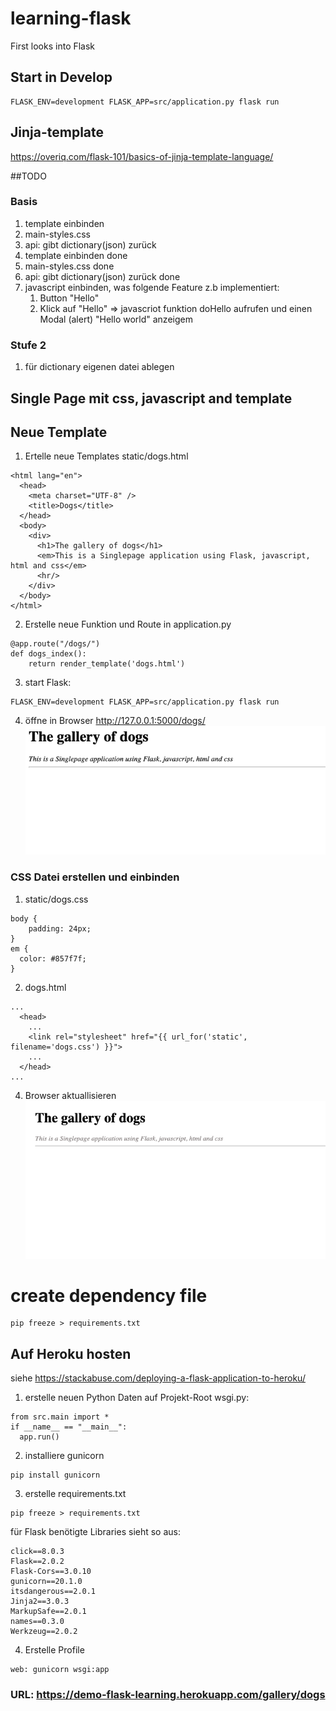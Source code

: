 # learning-flask
First looks into Flask

## Start in Develop
```commandline
FLASK_ENV=development FLASK_APP=src/application.py flask run

```
## Jinja-template
https://overiq.com/flask-101/basics-of-jinja-template-language/

##TODO
### Basis
1. template einbinden
2. main-styles.css
3. api: gibt dictionary(json) zurück  
1. template einbinden done
2. main-styles.css    done
3. api: gibt dictionary(json) zurück  done
4. javascript einbinden, was folgende Feature z.b implementiert:
    1. Button "Hello"
    2. Klick auf "Hello" => javascriot funktion doHello aufrufen und einen Modal (alert) "Hello world" anzeigem

### Stufe 2
1. für dictionary eigenen datei ablegen 

## Single Page mit css, javascript and template
## Neue Template
1. Ertelle neue Templates static/dogs.html
```
<html lang="en">
  <head>
    <meta charset="UTF-8" />
    <title>Dogs</title>
  </head>
  <body>
    <div>
      <h1>The gallery of dogs</h1>
      <em>This is a Singlepage application using Flask, javascript, html and css</em>
      <hr/>
    </div>
  </body>
</html>

```
2. Erstelle neue Funktion und Route in application.py
```
@app.route("/dogs/")
def dogs_index():
    return render_template('dogs.html')
```

3. start Flask:
```
FLASK_ENV=development FLASK_APP=src/application.py flask run
```
4. öffne in Browser http://127.0.0.1:5000/dogs/
![first-step](./resources/dogs-gallery-start.png)

### CSS Datei erstellen und einbinden
1. static/dogs.css
```
body {
    padding: 24px;
}
em {
  color: #857f7f;
}
```
2. dogs.html
```
...
  <head>
    ...
    <link rel="stylesheet" href="{{ url_for('static', filename='dogs.css') }}">
    ...
  </head>
...  
```
4. Browser aktuallisieren
![css-added](./resources/app-with-css.png)

# create dependency file
```
pip freeze > requirements.txt
```
## Auf Heroku hosten
siehe https://stackabuse.com/deploying-a-flask-application-to-heroku/
1. erstelle neuen Python Daten auf Projekt-Root wsgi.py:
```
from src.main import *
if __name__ == "__main__":
  app.run()
```
2. installiere  gunicorn
```
pip install gunicorn
```
3. erstelle requirements.txt
```
pip freeze > requirements.txt
```
für Flask benötigte Libraries sieht so aus:
```
click==8.0.3
Flask==2.0.2
Flask-Cors==3.0.10
gunicorn==20.1.0
itsdangerous==2.0.1
Jinja2==3.0.3
MarkupSafe==2.0.1
names==0.3.0
Werkzeug==2.0.2
```
4. Erstelle Profile
```
web: gunicorn wsgi:app
```
### URL: https://demo-flask-learning.herokuapp.com/gallery/dogs